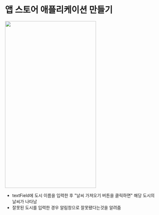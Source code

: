 앱 스토어 애플리케이션 만들기
===========
<img src="https://user-images.githubusercontent.com/55949986/205567830-f658b6b3-d2f4-443f-b080-28557b89e43b.gif" width="300" height="550"/>

* textField에 도시 이름을 입력한 후 "날씨 가져오기 버튼을 클릭하면" 해당 도시의 날씨가 나타남
* 잘못된 도시를 입력한 경우 알림창으로 잘못됐다는것을 알려줌
